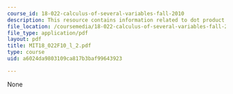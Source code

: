 ```yaml
---
course_id: 18-022-calculus-of-several-variables-fall-2010
description: This resource contains information related to dot product.
file_location: /coursemedia/18-022-calculus-of-several-variables-fall-2010/a6024da9803109ca817b3baf99643923_MIT18_022F10_l_2.pdf
file_type: application/pdf
layout: pdf
title: MIT18_022F10_l_2.pdf
type: course
uid: a6024da9803109ca817b3baf99643923

---
```

None